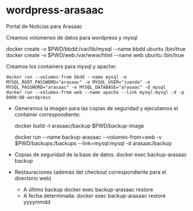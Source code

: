 # wordpress-arasaac
Portal de Noticias para Arasaac

Creamos volúmenes de datos para wordpress y mysql

   docker create -v $PWD/bbdd:/var/lib/mysql --name bbdd ubuntu /bin/true
   docker create -v $PWD/web:/var/www/html --name web ubuntu /bin/true

Creamos los containers para mysql y apache:

    docker run --volumes-from bbdd --name mysql -e MYSQL_ROOT_PASSWORD="arasaac" -e MYSQL_USER="juanda" -e    MYSQL_PASSWORD="arasaac" -e MYSQL_DATABASE="arasaac" -d mysql 
    docker run --volumes-from web --name apache --link mysql:mysql -d -p 8080:80 wordpress

- Generamos la imagen para las copias de seguridad y ejecutamos el container correspondiente:

    docker build -t arasaac/backup $PWD/backup-image

    docker run --name backup-arasaac --volumes-from=web -v $PWD/backups:/backups  --link=mysql:mysql -d arasaac/backup

- Copias de seguridad de la base de datos:
    docker exec backup-arasaac backup

- Restauraciones (además del checkout correspondiente para el directorio web)
  - A último backup
     docker exec backup-arasaac restore
  - A fecha determinada:
    docker exec backup-arasaac restore yyyymmdd
